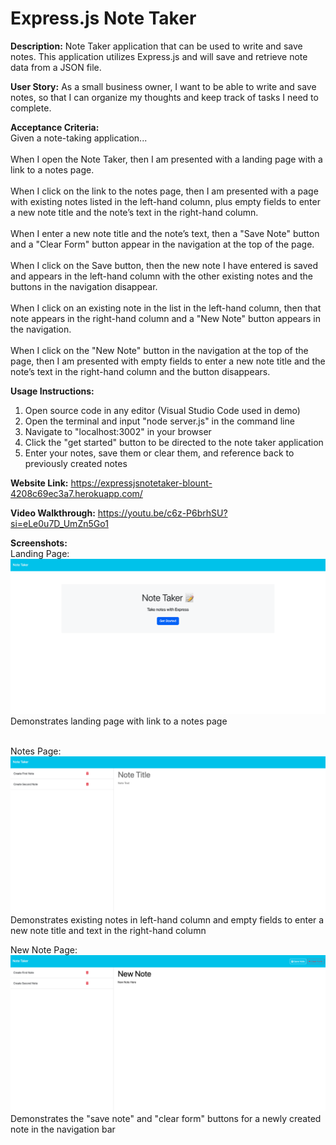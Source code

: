 # Express.js Note Taker 

**Description:** Note Taker application that can be used to write and save notes. This application utilizes Express.js and will save and retrieve note data from a JSON file.

**User Story:** As a small business owner, I want to be able to write and save notes, so that I can organize my thoughts and keep track of tasks I need to complete.

**Acceptance Criteria:** <br>
Given a note-taking application...<br>
<br>
When I open the Note Taker, then I am presented with a landing page with a link to a notes page.<br>
<br>
When I click on the link to the notes page, then I am presented with a page with existing notes listed in the left-hand column, plus empty fields to enter a new note title and the note’s text in the right-hand column.<br>
<br>
When I enter a new note title and the note’s text, then a "Save Note" button and a "Clear Form" button appear in the navigation at the top of the page.<br>
<br>
When I click on the Save button, then the new note I have entered is saved and appears in the left-hand column with the other existing notes and the buttons in the navigation disappear.<br>
<br>
When I click on an existing note in the list in the left-hand column, then that note appears in the right-hand column and a "New Note" button appears in the navigation.<br>
<br>
When I click on the "New Note" button in the navigation at the top of the page, then I am presented with empty fields to enter a new note title and the note’s text in the right-hand column and the button disappears.<br>

**Usage Instructions:** <br>
1. Open source code in any editor (Visual Studio Code used in demo)<br>
2. Open the terminal and input "node server.js" in the command line<br>
3. Navigate to "localhost:3002" in your browser<br>
4. Click the "get started" button to be directed to the note taker application<br>
5. Enter your notes, save them or clear them, and reference back to previously created notes<br>

**Website Link:** https://expressjsnotetaker-blount-4208c69ec3a7.herokuapp.com/

**Video Walkthrough:** https://youtu.be/c6z-P6brhSU?si=eLe0u7D_UmZn5Go1

**Screenshots:**<br>
Landing Page:<br> ![landing page](images/landingpage.png)<br>
Demonstrates landing page with link to a notes page<br>
<br>

Notes Page:<br> ![created notes](images/notessaved.png)<br>
Demonstrates existing notes in left-hand column and empty fields to enter a new note title and text in the right-hand column
<br>

New Note Page:<br> ![new note](images/saveandclear.png)<br>
Demonstrates the "save note" and "clear form" buttons for a newly created note in the navigation bar
<br>
